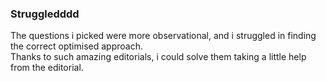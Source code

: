 ### **Struggledddd** ###

The questions i picked were more observational, and i struggled in finding the correct optimised approach.  
Thanks to such amazing editorials, i could solve them taking a little help from the editorial.
